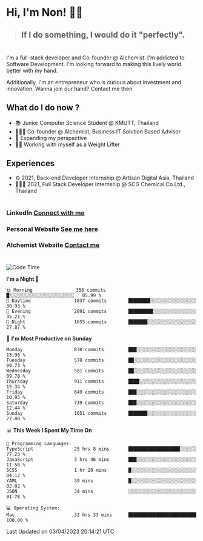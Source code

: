 # Hi, I'm Non! 🖐🏻

> ## If I do something, I would do it "perfectly".

#

I'm a full-stack developer and Co-founder @ Alchemist. I'm addicted to Software Development. I'm looking forward to making this lively world better with my hand.

Additionally, I'm an entrepreneur who is curious about investment and innovation. Wanna join our hand? Contact me then

## What do I do now ?

- 📚 Junior Computer Science Student @ KMUTT, Thailand
- 🧑🏻‍💻 Co-founder @ Alchemist, Business IT Solution Based Advisor
- 🌈 Expanding my perspective
- 🏋🏻 Working with myself as a Weight Lifter

## Experiences

- ⚙️ 2021, Back-end Developer Internship @ Artisan Digital Asia, Thailand
- 🧑🏻‍💻 2021, Full Stack Developer Internship @ SCG Chemical Co.Ltd., Thailand

#

### LinkedIn [Connect with me](https://www.linkedin.com/in/non-nontra/)

### Personal Website [See me here](https://nonnontra.com/)

### Alchemist Website [Contact me](https://alchemist-softwarehouse.co/)

#

<!--START_SECTION:waka-->
![Code Time](http://img.shields.io/badge/Code%20Time-2%2C607%20hrs%2053%20mins-blue)

**I'm a Night 🦉** 

```text
🌞 Morning                356 commits         █░░░░░░░░░░░░░░░░░░░░░░░░   05.99 % 
🌆 Daytime                1837 commits        ████████░░░░░░░░░░░░░░░░░   30.93 % 
🌃 Evening                2091 commits        █████████░░░░░░░░░░░░░░░░   35.21 % 
🌙 Night                  1655 commits        ███████░░░░░░░░░░░░░░░░░░   27.87 % 
```
📅 **I'm Most Productive on Sunday** 

```text
Monday                   830 commits         ███░░░░░░░░░░░░░░░░░░░░░░   13.98 % 
Tuesday                  578 commits         ██░░░░░░░░░░░░░░░░░░░░░░░   09.73 % 
Wednesday                581 commits         ██░░░░░░░░░░░░░░░░░░░░░░░   09.78 % 
Thursday                 911 commits         ████░░░░░░░░░░░░░░░░░░░░░   15.34 % 
Friday                   649 commits         ███░░░░░░░░░░░░░░░░░░░░░░   10.93 % 
Saturday                 739 commits         ███░░░░░░░░░░░░░░░░░░░░░░   12.44 % 
Sunday                   1651 commits        ███████░░░░░░░░░░░░░░░░░░   27.80 % 
```


📊 **This Week I Spent My Time On** 

```text
💬 Programming Languages: 
TypeScript               25 hrs 8 mins       ███████████████████░░░░░░   77.23 % 
JavaScript               3 hrs 46 mins       ███░░░░░░░░░░░░░░░░░░░░░░   11.58 % 
SCSS                     1 hr 20 mins        █░░░░░░░░░░░░░░░░░░░░░░░░   04.12 % 
YAML                     39 mins             █░░░░░░░░░░░░░░░░░░░░░░░░   02.02 % 
JSON                     34 mins             ░░░░░░░░░░░░░░░░░░░░░░░░░   01.78 % 

💻 Operating System: 
Mac                      32 hrs 33 mins      █████████████████████████   100.00 % 
```


 Last Updated on 03/04/2023 20:14:21 UTC
<!--END_SECTION:waka-->

